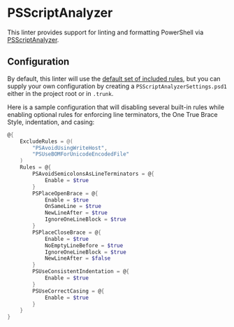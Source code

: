 # PSScriptAnalyzer

This linter provides support for linting and formatting PowerShell via
[PSScriptAnalyzer](https://github.com/PowerShell/PSScriptAnalyzer).

## Configuration

By default, this linter will use the
[default set of included rules](https://learn.microsoft.com/en-us/powershell/utility-modules/psscriptanalyzer/rules/readme?view=ps-modules),
but you can supply your own configuration by creating a `PSScriptAnalyzerSettings.psd1` either in
the project root or in `.trunk`.

Here is a sample configuration that will disabling several built-in rules while enabling optional
rules for enforcing line terminators, the One True Brace Style, indentation, and casing:

```PowerShell
@{
    ExcludeRules = @(
        "PSAvoidUsingWriteHost",
        "PSUseBOMForUnicodeEncodedFile"
    )
    Rules = @{
        PSAvoidSemicolonsAsLineTerminators = @{
            Enable = $true
        }
        PSPlaceOpenBrace = @{
            Enable = $true
            OnSameLine = $true
            NewLineAfter = $true
            IgnoreOneLineBlock = $true
        }
        PSPlaceCloseBrace = @{
            Enable = $true
            NoEmptyLineBefore = $true
            IgnoreOneLineBlock = $true
            NewLineAfter = $false
        }
        PSUseConsistentIndentation = @{
            Enable = $true
        }
        PSUseCorrectCasing = @{
            Enable = $true
        }
    }
}
```
